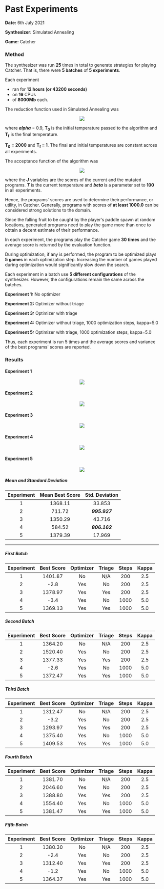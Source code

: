 # Past Experiments

**Date:** 6th July 2021

**Synthesizer:** Simulated Annealing

**Game:** Catcher

### Method

The synthesizer was run **25** times in total to generate strategies for playing Catcher. That is, there were **5 batches** of **5 experiments**.

Each experiment
* ran for **12 hours (or 43200 seconds)**
* on **16** CPUs
* of **8000Mb** each.

The reduction function used in Simulated Annealing was

<div align='center'>
    <img src='http://www.sciweavers.org/upload/Tex2Img_1625602607/render.png' />
</div>

where ***alpha*** = 0.9, **T<sub>0</sub>** is the initial temperature passed to the algorithm and **T<sub>f</sub>** is the final temperature.

**T<sub>0</sub> = 2000** and **T<sub>f</sub> = 1**. The final and initial temperatures are constant across all experiments.

The acceptance function of the algorithm was

<div align='center'>
    <img src='http://www.sciweavers.org/upload/Tex2Img_1625604021/render.png'>
</div>

where the ***J*** variables are the scores of the current and the mutated programs. ***T*** is the current temperature and ***beta*** is a parameter set to **100** in all experiments.

Hence, the programs' scores are used to determine their performance, or utility, in Catcher. Generally, programs with scores of **at least 1000.0** can be considered strong solutions to the domain.

Since the falling fruit to be caught by the player's paddle spawn at random locations, generated programs need to play the game more than once to obtain a decent estimate of their performance.

In each experiment, the programs play the Catcher game **30 times** and the average score is returned by the evaluation function. 

During optimization, if any is performed, the program to be optimized plays **5 games** in each optimization step. Increasing the number of games played during optimization would significantly slow down the search.

Each experiment in a batch use **5 different configurations** of the synthesizer. However, the configurations remain the same across the batches.

**Experiment 1:** No optimizer

**Experiment 2:** Optimizer without triage

**Experiment 3:** Optimizer with triage

**Experiment 4:** Optimizer without triage, 1000 optimization steps, kappa=5.0

**Experiment 5:** Optimizer with triage, 1000 optimization steps, kappa=5.0

Thus, each experiment is run 5 times and the average scores and variance of the best programs' scores are reported.

### Results

#### Experiment 1

<div align='center'>
    <img src='https://github.com/olivier-vadiaval/PyGames-synthesis/blob/main/graph_no_optimizer.png?raw=true' />
</div>

#### Experiment 2

<div align='center'>
    <img src='https://github.com/olivier-vadiaval/PyGames-synthesis/blob/main/graph_optimizer_no_triage.png?raw=true' />
</div>

#### Experiment 3

<div align='center'>
    <img src='https://github.com/olivier-vadiaval/PyGames-synthesis/blob/main/graph_optimizer_triage.png?raw=true' />
</div>

#### Experiment 4

<div align='center'>
    <img src='https://github.com/olivier-vadiaval/PyGames-synthesis/blob/main/graph_optimizer_no_triage_1000_iter_5_kappa.png?raw=true' />
</div>

#### Experiment 5

<div align='center'>
    <img src='https://github.com/olivier-vadiaval/PyGames-synthesis/blob/main/graph_optimizer_triage_1000_iter_5_kappa.png?raw=true' />
</div>

##### Mean and Standard Deviation

| Experiment | Mean Best Score | Std. Deviation |
|:----------:|:---------------:|:--------------:|
|      1     |     1368.11     |     33.853     |
|      2     |      711.72     | ***995.927***  |
|      3     |     1350.29     |     43.716     |
|      4     |      584.52     | ***806.162***  |
|      5     |     1379.39     |     17.969     |

___

##### First Batch

| Experiment | Best Score | Optimizer | Triage | Steps | Kappa |
|:----------:|:----------:|:---------:|:------:|:-----:|:-----:|
|      1     |   1401.87  |    No     |   N/A  |  200  |  2.5  |
|      2     |    -2.8    |    Yes    |   No   |  200  |  2.5  |
|      3     |   1378.97  |    Yes    |   Yes  |  200  |  2.5  |
|      4     |    -3.4    |    Yes    |   No   |  1000 |  5.0  |
|      5     |   1369.13  |    Yes    |   Yes  |  1000 |  5.0  |

##### Second Batch

| Experiment | Best Score | Optimizer | Triage | Steps | Kappa |
|:----------:|:----------:|:---------:|:------:|:-----:|:-----:|
|      1     |   1364.20  |    No     |   N/A  |  200  |  2.5  |
|      2     |   1520.40  |    Yes    |   No   |  200  |  2.5  |
|      3     |   1377.33  |    Yes    |   Yes  |  200  |  2.5  |
|      4     |    -2.6    |    Yes    |   No   |  1000 |  5.0  |
|      5     |   1372.47  |    Yes    |   Yes  |  1000 |  5.0  |

##### Third Batch

| Experiment | Best Score | Optimizer | Triage | Steps | Kappa |
|:----------:|:----------:|:---------:|:------:|:-----:|:-----:|
|      1     |   1312.47  |    No     |   N/A  |  200  |  2.5  |
|      2     |    -3.2    |    Yes    |   No   |  200  |  2.5  |
|      3     |   1293.97  |    Yes    |   Yes  |  200  |  2.5  |
|      4     |   1375.40  |    Yes    |   No   |  1000 |  5.0  |
|      5     |   1409.53  |    Yes    |   Yes  |  1000 |  5.0  |

##### Fourth Batch

| Experiment | Best Score | Optimizer | Triage | Steps | Kappa |
|:----------:|:----------:|:---------:|:------:|:-----:|:-----:|
|      1     |   1381.70  |    No     |   N/A  |  200  |  2.5  |
|      2     |   2046.60  |    Yes    |   No   |  200  |  2.5  |
|      3     |   1388.80  |    Yes    |   Yes  |  200  |  2.5  |
|      4     |   1554.40  |    Yes    |   No   |  1000 |  5.0  |
|      5     |   1381.47  |    Yes    |   Yes  |  1000 |  5.0  |

##### Fifth Batch

| Experiment | Best Score | Optimizer | Triage | Steps | Kappa |
|:----------:|:----------:|:---------:|:------:|:-----:|:-----:|
|      1     |   1380.30  |    No     |   N/A  |  200  |  2.5  |
|      2     |    -2.4    |    Yes    |   No   |  200  |  2.5  |
|      3     |   1312.40  |    Yes    |   Yes  |  200  |  2.5  |
|      4     |    -1.2    |    Yes    |   No   |  1000 |  5.0  |
|      5     |   1364.37  |    Yes    |   Yes  |  1000 |  5.0  |
